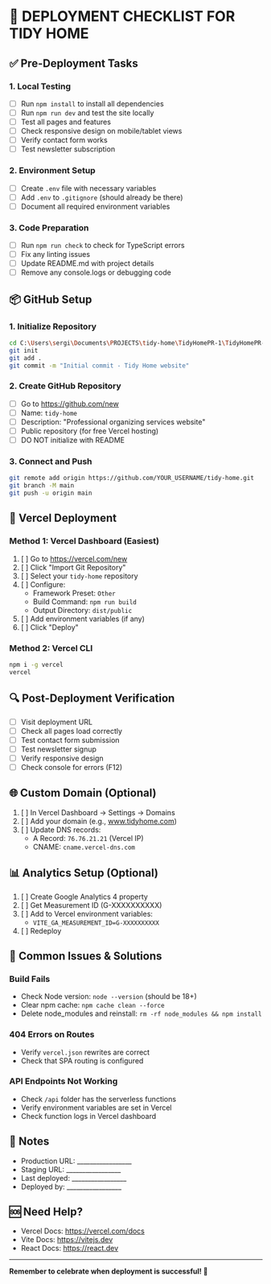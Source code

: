 # 🚀 DEPLOYMENT CHECKLIST FOR TIDY HOME

## ✅ Pre-Deployment Tasks

### 1. Local Testing
- [ ] Run `npm install` to install all dependencies
- [ ] Run `npm run dev` and test the site locally
- [ ] Test all pages and features
- [ ] Check responsive design on mobile/tablet views
- [ ] Verify contact form works
- [ ] Test newsletter subscription

### 2. Environment Setup
- [ ] Create `.env` file with necessary variables
- [ ] Add `.env` to `.gitignore` (should already be there)
- [ ] Document all required environment variables

### 3. Code Preparation
- [ ] Run `npm run check` to check for TypeScript errors
- [ ] Fix any linting issues
- [ ] Update README.md with project details
- [ ] Remove any console.logs or debugging code

## 📦 GitHub Setup

### 1. Initialize Repository
```bash
cd C:\Users\sergi\Documents\PROJECTS\tidy-home\TidyHomePR-1\TidyHomePR-1
git init
git add .
git commit -m "Initial commit - Tidy Home website"
```

### 2. Create GitHub Repository
- [ ] Go to https://github.com/new
- [ ] Name: `tidy-home`
- [ ] Description: "Professional organizing services website"
- [ ] Public repository (for free Vercel hosting)
- [ ] DO NOT initialize with README

### 3. Connect and Push
```bash
git remote add origin https://github.com/YOUR_USERNAME/tidy-home.git
git branch -M main
git push -u origin main
```

## 🔷 Vercel Deployment

### Method 1: Vercel Dashboard (Easiest)
1. [ ] Go to https://vercel.com/new
2. [ ] Click "Import Git Repository"
3. [ ] Select your `tidy-home` repository
4. [ ] Configure:
   - Framework Preset: `Other`
   - Build Command: `npm run build`
   - Output Directory: `dist/public`
5. [ ] Add environment variables (if any)
6. [ ] Click "Deploy"

### Method 2: Vercel CLI
```bash
npm i -g vercel
vercel
```

## 🔍 Post-Deployment Verification

- [ ] Visit deployment URL
- [ ] Check all pages load correctly
- [ ] Test contact form submission
- [ ] Test newsletter signup
- [ ] Verify responsive design
- [ ] Check console for errors (F12)

## 🌐 Custom Domain (Optional)

1. [ ] In Vercel Dashboard → Settings → Domains
2. [ ] Add your domain (e.g., www.tidyhome.com)
3. [ ] Update DNS records:
   - A Record: `76.76.21.21` (Vercel IP)
   - CNAME: `cname.vercel-dns.com`

## 📊 Analytics Setup (Optional)

1. [ ] Create Google Analytics 4 property
2. [ ] Get Measurement ID (G-XXXXXXXXXX)
3. [ ] Add to Vercel environment variables:
   - `VITE_GA_MEASUREMENT_ID=G-XXXXXXXXXX`
4. [ ] Redeploy

## 🐛 Common Issues & Solutions

### Build Fails
- Check Node version: `node --version` (should be 18+)
- Clear npm cache: `npm cache clean --force`
- Delete node_modules and reinstall: `rm -rf node_modules && npm install`

### 404 Errors on Routes
- Verify `vercel.json` rewrites are correct
- Check that SPA routing is configured

### API Endpoints Not Working
- Check `/api` folder has the serverless functions
- Verify environment variables are set in Vercel
- Check function logs in Vercel dashboard

## 📝 Notes

- Production URL: _________________
- Staging URL: _________________
- Last deployed: _________________
- Deployed by: _________________

## 🆘 Need Help?

- Vercel Docs: https://vercel.com/docs
- Vite Docs: https://vitejs.dev
- React Docs: https://react.dev

---

**Remember to celebrate when deployment is successful! 🎉**
